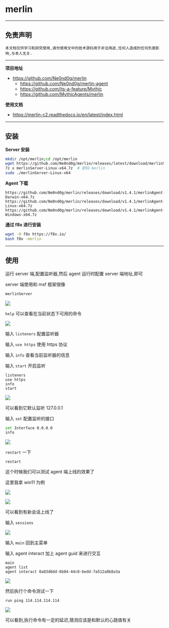 # merlin

---

## 免责声明

`本文档仅供学习和研究使用,请勿使用文中的技术源码用于非法用途,任何人造成的任何负面影响,与本人无关.`

---

**项目地址**
- https://github.com/Ne0nd0g/merlin
    - https://github.com/Ne0nd0g/merlin-agent
    - https://github.com/its-a-feature/Mythic
    - https://github.com/MythicAgents/merlin

**使用文档**
- https://merlin-c2.readthedocs.io/en/latest/index.html

---

## 安装

**Server 安装**
```bash
mkdir /opt/merlin;cd /opt/merlin
wget https://github.com/Ne0nd0g/merlin/releases/latest/download/merlinServer-Linux-x64.7z
7z x merlinServer-Linux-x64.7z  # 密码 merlin
sudo ./merlinServer-Linux-x64
```

**Agent 下载**
```
https://github.com/Ne0nd0g/merlin/releases/download/v1.4.1/merlinAgent-Darwin-x64.7z
https://github.com/Ne0nd0g/merlin/releases/download/v1.4.1/merlinAgent-Linux-x64.7z
https://github.com/Ne0nd0g/merlin/releases/download/v1.4.1/merlinAgent-Windows-x64.7z
```

**通过 f8x 进行安装**
```bash
wget -O f8x https://f8x.io/
bash f8x -merlin
```

---

## 使用

运行 server 端,配置监听器,然后 agent 运行时配置 server 端地址,即可

server 端使用和 msf 框架很像
```bash
merlinServer
```

![](../../../assets/img/Security/安全工具/merlin/1.png)

`help` 可以查看在当前状态下可用的命令

![](../../../assets/img/Security/安全工具/merlin/2.png)

输入 `listeners` 配置监听器

输入 `use https` 使用 https 协议

输入 `info` 查看当前监听器的信息

输入 `start` 开启监听

```
listeners
use https
info
start
```

![](../../../assets/img/Security/安全工具/merlin/3.png)

可以看到它默认监听 127.0.0.1

输入 `set` 配置监听的接口
```bash
set Interface 0.0.0.0
info
```

![](../../../assets/img/Security/安全工具/merlin/4.png)

`restart` 一下

```
restart
```

这个时候我们可以测试 agent 端上线的效果了

这里我拿 win11 为例

![](../../../assets/img/Security/安全工具/merlin/5.png)

![](../../../assets/img/Security/安全工具/merlin/6.png)

可以看到有新会话上线了

输入 `sessions`

![](../../../assets/img/Security/安全工具/merlin/7.png)

输入 `main` 回到主菜单

输入 agent interact 加上 agent guid 来进行交互
```
main
agent list
agent interact 0a83d6dd-6b84-44c8-bedd-7a512a8b8a3a
```

![](../../../assets/img/Security/安全工具/merlin/8.png)

然后执行个命令测试一下
```
run ping 114.114.114.114
```

![](../../../assets/img/Security/安全工具/merlin/9.png)

可以看到,执行命令有一定的延迟,猜测应该是和默认的心跳值有关
